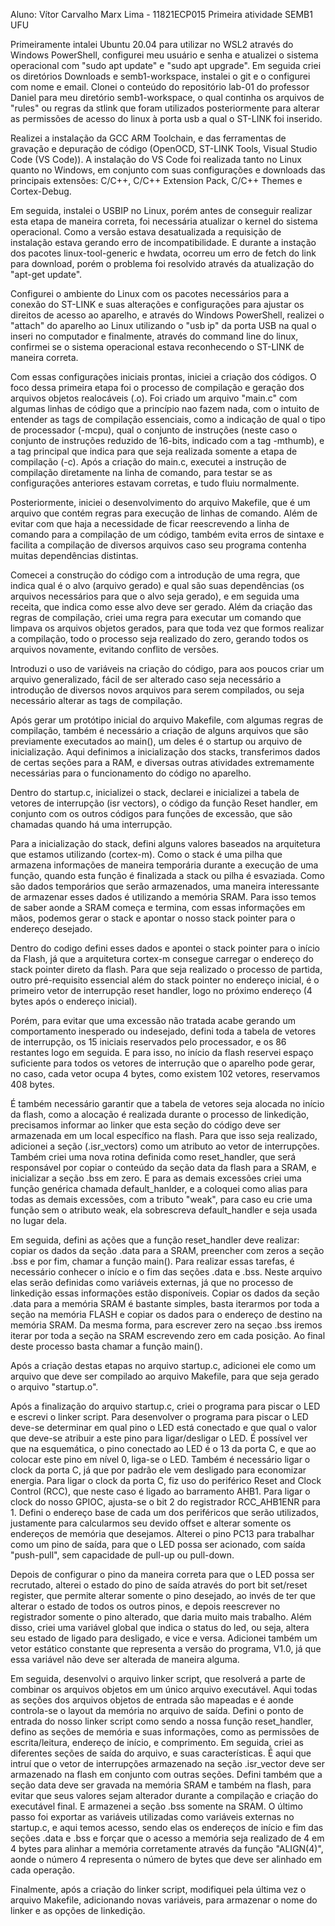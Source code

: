 Aluno: Vítor Carvalho Marx Lima - 11821ECP015
Primeira atividade SEMB1 UFU

Primeiramente intalei Ubuntu 20.04 para utilizar no WSL2 através do Windows PowerShell, 
configurei meu usuário e senha e atualizei o sistema operacional com "sudo apt update"
e "sudo apt upgrade". Em seguida criei os diretórios Downloads e semb1-workspace, instalei
o git e o configurei com nome e email. Clonei o conteúdo do repositório lab-01 do professor Daniel
para meu diretório semb1-workspace, o qual continha os arquivos de "rules" ou regras da stlink
que foram utilizados posteriormente para alterar as permissões de acesso do linux à porta usb
a qual o ST-LINK foi inserido.

Realizei a instalação da GCC ARM Toolchain, e das ferramentas de gravação e depuração de código
(OpenOCD, ST-LINK Tools, Visual Studio Code (VS Code)). A instalação do VS Code foi realizada
tanto no Linux quanto no Windows, em conjunto com suas configurações e downloads das principais
extensões: C/C++, C/C++ Extension Pack, C/C++ Themes e Cortex-Debug.

Em seguida, instalei o USBIP no Linux, porém antes de conseguir realizar esta etapa de maneira
correta, foi necessária atualizar o kernel do sistema operacional. Como a versão estava desatualizada
a requisição de instalação estava gerando erro de incompatibilidade. E durante a instação dos pacotes
linux-tool-generic e hwdata, ocorreu um erro de fetch do link para download, porém o problema foi
resolvido através da atualização do "apt-get update".

Configurei o ambiente do Linux com os pacotes necessários para a conexão do ST-LINK e suas alterações
e configurações para ajustar os direitos de acesso ao aparelho, e através do Windows PowerShell, 
realizei o "attach" do aparelho ao Linux utilizando o "usb ip" da porta USB na qual o inseri no computador
e finalmente, através do command line do linux, confirmei se o sistema operacional estava reconhecendo o
ST-LINK de maneira correta.

Com essas configurações iniciais prontas, iniciei a criação dos códigos. O foco dessa primeira etapa foi
o processo de compilação e geração dos arquivos objetos realocáveis (.o). Foi criado um arquivo "main.c"
com algumas linhas de código que a princípio nao fazem nada, com o intuito de entender as tags de compilação
essenciais, como a indicação de qual o tipo de processador (-mcpu), qual o conjunto de instruções (neste caso
o conjunto de instruções reduzido de 16-bits, indicado com a tag -mthumb), e a tag principal que indica para que
seja realizada somente a etapa de compilação (-c). Após a criação do main.c, executei a instrução de compilação
diretamente na linha de comando, para testar se as configurações anteriores estavam corretas, e tudo fluiu normalmente.

Posteriormente, iniciei o desenvolvimento do arquivo Makefile, que é um arquivo que contém regras para execução de linhas
de comando. Além de evitar com que haja a necessidade de ficar reescrevendo a linha de comando para a compilação de um código,
também evita erros de sintaxe e facilita a compilação de diversos arquivos caso seu programa contenha muitas dependências distintas.

Comecei a construção do código com a introdução de uma regra, que indica qual é o alvo (arquivo gerado) e qual são suas dependências 
(os arquivos necessários para que o alvo seja gerado), e em seguida uma receita, que indica como esse alvo deve ser gerado. Além da criação
das regras de compilação, criei uma regra para executar um comando que limpava os arquivos objetos gerados, para que toda vez que formos realizar
a compilação, todo o processo seja realizado do zero, gerando todos os arquivos novamente, evitando conflito de versões.

Introduzi o uso de variáveis na criação do código, para aos poucos criar um arquivo generalizado, fácil de ser alterado
caso seja necessário a introdução de diversos novos arquivos para serem compilados, ou seja necessário alterar as tags
de compilação.

Após gerar um protótipo inicial do arquivo Makefile, com algumas regras de compilação, também é necessário a criação de alguns arquivos
que são previamente executados ao main(), um deles é o startup ou arquivo de inicialização. Aqui definimos a inicialização dos stacks,
transferimos dados de certas seções para a RAM, e diversas outras atividades extremamente necessárias para o funcionamento do código no aparelho.

Dentro do startup.c, inicializei o stack, declarei e inicializei a tabela de vetores de interrupção (isr vectors), o código da função Reset handler,
em conjunto com os outros códigos para funções de excessão, que são chamadas quando há uma interrupção. 

Para a inicialização do stack, defini alguns valores baseados na arquitetura que estamos utilizando (cortex-m). Como o stack é uma pilha que armazena informações 
de maneira temporária durante a execução de uma função, quando esta função é finalizada a stack ou pilha é esvaziada. Como são dados temporários que serão armazenados, uma maneira
interessante de armazenar esses dados é utilizando a memória SRAM. Para isso temos de saber aonde a SRAM começa e termina, com essas informações em mãos, podemos gerar o stack
e apontar o nosso stack pointer para o endereço desejado.

Dentro do codigo defini esses dados e apontei o stack pointer para o início da Flash, já que a arquitetura cortex-m consegue carregar o endereço do stack pointer direto da flash.
Para que seja realizado o processo de partida, outro pré-requisito essencial além do stack pointer no endereço inicial, é o primeiro vetor de interrupção reset handler, logo no
próximo endereço (4 bytes após o endereço inicial).

Porém, para evitar que uma excessão não tratada acabe gerando um comportamento inesperado ou indesejado, defini toda a tabela de vetores de interrupção, os 15 iniciais reservados pelo
processador, e os 86 restantes logo em seguida. E para isso, no início da flash reservei espaço suficiente para todos os vetores de interrução que o aparelho pode gerar, no caso, cada
vetor ocupa 4 bytes, como existem 102 vetores, reservamos 408 bytes.

É também necessário garantir que a tabela de vetores seja alocada no início da flash, como a alocação é realizada durante o processo de linkedição, precisamos informar ao linker que esta
seção do código deve ser armazenada em um local específico na flash. Para que isso seja realizado, adicionei a seção (.isr_vectors) como um atributo ao vetor de interrupções. Também criei
uma nova rotina definida como reset_handler, que será responsável por copiar o conteúdo da seção data da flash para a SRAM, e inicializar a seção .bss em zero. E para as demais excessões
criei uma função genérica chamada default_hanlder, e a coloquei como alias para todas as demais excessões, com a tributo "weak", para caso eu crie uma função sem o atributo weak, ela sobrescreva
default_handler e seja usada no lugar dela.

Em seguida, defini as ações que a função reset_handler deve realizar: copiar os dados da seção .data para a SRAM, preencher com zeros a seção .bss e por fim, chamar a função main().
Para realizar essas tarefas, é necessário conhecer o início e o fim das seções .data e .bss. Neste arquivo elas serão definidas como variáveis externas, já que no processo de linkedição
essas informações estão disponíveis. Copiar os dados da seção .data para a memória SRAM é bastante simples, basta iterarmos por toda a seção na memória FLASH e copiar os dados para o endereço 
de destino na memória SRAM. Da mesma forma, para escrever zero na seçao .bss iremos iterar por toda a seção na SRAM escrevendo zero em cada posição. Ao final deste processo basta chamar a função main().

Após a criação destas etapas no arquivo startup.c, adicionei ele como um arquivo que deve ser compilado ao arquivo Makefile, para que seja gerado o arquivo "startup.o".

Após a finalização do arquivo startup.c, criei o programa para piscar o LED e escrevi o linker script. Para desenvolver o programa para piscar o LED deve-se determinar em qual pino o LED está conectado e que qual
o valor que deve-se atribuir a este pino para ligar/desligar o LED. É possível ver que na esquemática, o pino conectado ao LED é o 13 da porta C, e que ao colocar este pino em nível 0, liga-se o LED. Também é necessário
ligar o clock da porta C, já que por padrão ele vem desligado para economizar energia.
Para ligar o clock da porta C, fiz uso do periférico Reset and Clock Control (RCC), que neste caso é ligado ao barramento AHB1. Para ligar o clock do nosso GPIOC, ajusta-se o bit 2 do registrador RCC_AHB1ENR para 1.
Defini o endereço base de cada um dos periféricos que serão utilizados, justamente para calcularmos seu devido offset e alterar somente os endereços de memória que desejamos. Alterei o pino PC13 para trabalhar como um
pino de saída, para que o LED possa ser acionado, com saída "push-pull", sem capacidade de pull-up ou pull-down.

Depois de configurar o pino da maneira correta para que o LED possa ser recrutado, alterei o estado do pino de saída através do port bit set/reset register, que permite alterar somente o pino desejado, ao invés de ter
que alterar o estado de todos os outros pinos, e depois reescrever no registrador somente o pino alterado, que daria muito mais trabalho. Além disso, criei uma variável global que indica o status do led, ou seja, altera
seu estado de ligado para desligado, e vice e versa. Adicionei também um vetor estático constante que representa a versão do programa, V1.0, já que essa variável não deve ser alterada de maneira alguma.

Em seguida, desenvolvi o arquivo linker script, que resolverá a parte de combinar os arquivos objetos em um único arquivo executável. Aqui todas as seções dos arquivos objetos de entrada são mapeadas e é aonde controla-se
o layout da memória no arquivo de saída. Defini o ponto de entrada do nosso linker script como sendo a nossa função reset_handler, defino as seções de memória e suas informações, como as permissões de escrita/leitura, endereço
de início, e comprimento. Em seguida, criei as diferentes seções de saída do arquivo, e suas características. É aqui que intruí que o vetor de interrupções armazenado na seção .isr_vector deve ser armazenado na flash em conjunto
com outras seções. Defini também que a seção data deve ser gravada na memória SRAM e também na flash, para evitar que seus valores sejam alterador durante a compilação e criação do executável final. E armazenei a seção .bss
somente na SRAM. O último passo foi exportar as variáveis utilizadas como variáveis externas no startup.c, e aqui temos acesso, sendo elas os endereços de início e fim das seções .data e .bss e forçar que o acesso a memória seja
realizado de 4 em 4 bytes para alinhar a memória corretamente através da função "ALIGN(4)", aonde o número 4 representa o número de bytes que deve ser alinhado em cada operação.

Finalmente, após a criação do linker script, modifiquei pela última vez o arquivo Makefile, adicionando novas variáveis, para armazenar o nome do linker e as opções de linkedição.





